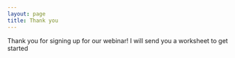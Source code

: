 ```yaml
---
layout: page
title: Thank you
---
```


Thank you for signing up for our webinar! I will send you a worksheet to get started
